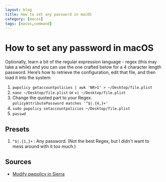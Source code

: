 ```yaml
---
layout: blog
title: How to set any password in macOS
category: [macos]
tags: [macos,command]
---
```


# How to set any password in macOS

Optionally, learn a bit of the regular expression language - regex (this may take a while) and you can use the one crafted below
for a 4 character length password. Here’s how to retrieve the configuration, edit that file, and then load it into the system:

1. `pwpolicy getaccountpolicies | awk 'NR>1' > ~/Desktop/file.plist`
2. `nano ~/Desktop/file.plist` or `vi ~/Desktop/file.plist`
3. Change the quoted part to your Regex.<br>`policyAttributePassword matches '^$|.{4,}+'`
4. `sudo pwpolicy setaccountpolicies ~/Desktop/file.plist`
5. `passwd`

## Presets

1. `^$|.{1,}+` : Any password. (Not the best Regex, but I didn't want to mess around with it too much.)

## Sources

- [Modify pwpolicy in Sierra](https://apple.stackexchange.com/questions/293820/modify-pwpolicy-in-sierra)
